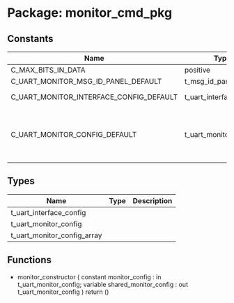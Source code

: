 # Package: monitor_cmd_pkg

## Constants

| Name                                    | Type                    | Value                                                                                                                                                                                                                                                                   | Description |
| --------------------------------------- | ----------------------- | ----------------------------------------------------------------------------------------------------------------------------------------------------------------------------------------------------------------------------------------------------------------------- | ----------- |
| C_MAX_BITS_IN_DATA                      | positive                |  8                                                                                                                                                                                                                                                                      |             |
| C_UART_MONITOR_MSG_ID_PANEL_DEFAULT     | t_msg_id_panel          |  (     ID_MONITOR => ENABLED,     others     => DISABLED   )                                                                                                                                                                                                            |             |
| C_UART_MONITOR_INTERFACE_CONFIG_DEFAULT | t_uart_interface_config |  (     bit_time         => 0 ns,     num_data_bits    => 8,     parity           => PARITY_ODD,     num_stop_bits    => STOP_BITS_ONE   )                                                                                                                               |             |
| C_UART_MONITOR_CONFIG_DEFAULT           | t_uart_monitor_config   |  (     scope_name               => (1 to 14 => "set scope name", others => NUL),     msg_id_panel             => C_UART_MONITOR_MSG_ID_PANEL_DEFAULT,     interface_config         => C_UART_MONITOR_INTERFACE_CONFIG_DEFAULT,     transaction_display_time => 0 ns   ) |             |
## Types

| Name                        | Type | Description |
| --------------------------- | ---- | ----------- |
| t_uart_interface_config     |      |             |
| t_uart_monitor_config       |      |             |
| t_uart_monitor_config_array |      |             |
## Functions
- monitor_constructor <font id="function_arguments">( constant monitor_config        : in  t_uart_monitor_config; variable shared_monitor_config : out t_uart_monitor_config ) </font> <font id="function_return">return ()</font>
